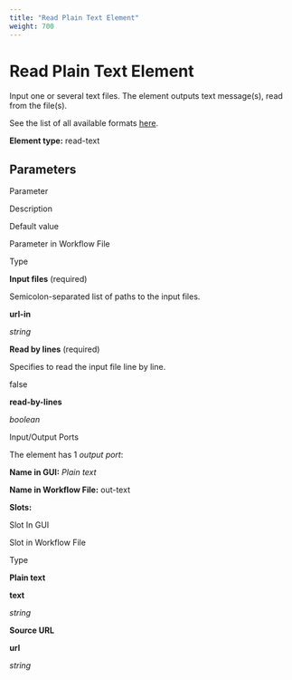 ```yaml
---
title: "Read Plain Text Element"
weight: 700
---
```



# Read Plain Text Element

Input one or several text files. The element outputs text message(s), read from the file(s).

See the list of all available formats [here](https://ugene.net/wiki/display/UUOUM27/Appendix+A.+Supported+File+Formats).

**Element type:** read-text



Parameters
----------

Parameter

Description

Default value

Parameter in Workflow File

Type

**Input files** (required)

Semicolon-separated list of paths to the input files.



**url-in**

_string_

**Read by lines** (required)

Specifies to read the input file line by line.

false

**read-by-lines**

_boolean_





Input/Output Ports

The element has 1 _output port_:

**Name in GUI:** _Plain text_

**Name in Workflow File:** out-text

**Slots:**

Slot In GUI

Slot in Workflow File

Type

**Plain text**

**text**

_string_

**Source URL**

**url**

_string_
